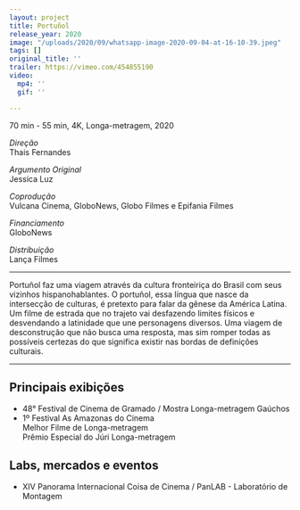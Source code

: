```yaml
---
layout: project
title: Portuñol
release_year: 2020
image: "/uploads/2020/09/whatsapp-image-2020-09-04-at-16-10-39.jpeg"
tags: []
original_title: ''
trailer: https://vimeo.com/454855190
video:
  mp4: ''
  gif: ''

---
```

70 min - 55 min, 4K, Longa-metragem, 2020

_Direção_  
Thais Fernandes

_Argumento Original_  
Jessica Luz

_Coprodução_  
Vulcana Cinema, GloboNews, Globo Filmes e Epifania Filmes

_Financiamento_  
GloboNews

_Distribuição_  
Lança Filmes

***

Portuñol faz uma viagem através da cultura fronteiriça do Brasil com seus vizinhos hispanohablantes. O portuñol, essa língua que nasce da intersecção de culturas, é pretexto para falar da gênese da América Latina. Um filme de estrada que no trajeto vai desfazendo limites físicos e desvendando a latinidade que une personagens diversos. Uma viagem de desconstrução que não busca uma resposta, mas sim romper todas as possíveis certezas do que significa existir nas bordas de definições culturais.

***

## Principais exibições

* 48° Festival de Cinema de Gramado / Mostra Longa-metragem Gaúchos
* 1º Festival As Amazonas do Cinema  
  Melhor Filme de Longa-metragem  
  Prêmio Especial do Júri Longa-metragem

## Labs, mercados e eventos

* XIV Panorama Internacional Coisa de Cinema / PanLAB - Laboratório de Montagem
